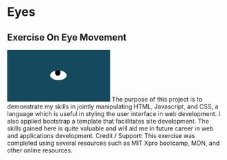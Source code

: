 # Eyes
## Exercise On Eye Movement
<img src="Eye.PNG" width='240' height='120'>
The purpose of this project is to demonstrate my skills in jointly manipulating HTML, Javascript, and CSS, a language which is useful in styling the user interface in web development. I also applied bootstrap a template that faciilitates site development. The skills gained here is quite valuable and will aid me in future career in web and applications development. 
Credit / Support: This exercise was completed using several resources such as MIT Xpro bootcamp, MDN, and other online resources.
